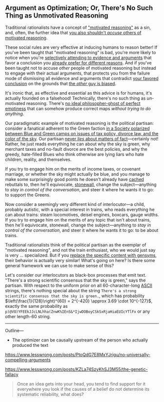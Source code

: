 ## Argument as Optimization; Or, There's No Such Thing as Unmotivated Reasoning

Traditional rationalists have a concept of ["motivated reasoning"](https://en.wikipedia.org/wiki/Motivated_reasoning) as a sin, and, often, the further idea that [you also shouldn't _accuse_ others of motivated reasoning](https://slatestarcodex.com/2019/07/17/caution-on-bias-arguments/).

These social rules are very effective at inducing humans to reason better! If you've been taught that "motivated reasoning" is bad, you're more likely to notice when you're [selectively attending to evidence and arguments](https://www.lesswrong.com/posts/9f5EXt8KNNxTAihtZ/a-rational-argument) that favor a conclusion you [already prefer for different reasons](https://www.lesswrong.com/posts/TGux5Fhcd7GmTfNGC/is-that-your-true-rejection). And if you've been taught not to accuse _other_ people of motivated reasoning but instead to engage with their actual arguments, that protects you from the failure mode of dismissing all evidence and arguments that contradict [your favored conclusion](https://www.lesswrong.com/posts/34XxbRFe54FycoCDw/the-bottom-line) on the grounds that [the _other_ guy is biased](https://www.lesswrong.com/posts/AdYdLP2sRqPMoe8fb/knowing-about-biases-can-hurt-people).

It's ironic that, as effective and essential as this advice is for humans, it's actually founded on a falsehood! Technically, there's no such thing as _un_-motivated reasoning. There's [no ideal philosopher-ghost of perfect emptiness](https://www.lesswrong.com/posts/qmqLxvtsPzZ2s6mpY/a-priori) that can somehow produce correct maps _without trying to do anything_.

Our paradigmatic example of motivated reasoning is the political partisan: consider a fanatical adherent to the Green faction [in a Society polarized between Blue and Green camps on issues of tax policy, divorce law, and the color of the sky](https://www.lesswrong.com/posts/6hfGNLf4Hg5DXqJCF/a-fable-of-science-and-politics). Our partisan [never _lies_ about matters of fact](https://www.lesswrong.com/posts/MN4NRkMw7ggt9587K/firming-up-not-lying-around-its-edge-cases-is-less-broadly)—certainly not! Rather, he just reads everything he can about why the sky is green, why merchant taxes and no-fault divorce are the best policies, and why the greedy, hate-filled Blues who think otherwise are lying liars who hate children, reality, and themselves.

If you try to engage him on the merits of income taxes, or covenant marriage, or whether the sky might actually be blue, and you manage to make some surprisingly good points he doesn't already have [cached](https://www.lesswrong.com/posts/2MD3NMLBPCqPfnfre/cached-thoughts) rebuttals to, then he'll equivocate, [stonewall](https://www.lesswrong.com/posts/wqmmv6NraYv4Xoeyj/conversation-halters), change the subject—anything to _stay in control of the conversation_, and steer it where he wants it to go: to support the Greens.

Now consider a seemingly very different kind of interlocutor—a child, probably autistic, with a special interest in trains, who reads everything he can about trains: steam locomotives, deisel engines, boxcars, gauge widths. If you try to engage him on the merits of any topic that isn't about trains, then he'll equivocate, stonewall, change the subject—anything to _stay in control of the conversation_, and steer it where he wants it to go: to be about trains.

Traditional rationalists think of the political partisan as the exemplar of "motivated reasoning", and not the train enthusiast, who we would just say is very ... specialized. But if you [replace the specific content with gensyms](https://www.lesswrong.com/posts/fg9fXrHpeaDD6pEPL/truly-part-of-you), their behavior is actually very similar! What's going on here? Is there some general framework we can use to make sense of this?

Let's consider our interlocutors as black-box processes that emit text. "There's a strong scientific consensus that the sky is green," says the partisan. With respect to the uniform prior on all 60-character-long [ASCII](https://en.wikipedia.org/wiki/ASCII) strings, there's nothing special about the string `There's a strong scientific consensus that the sky is green.`, which has probability $\left(\frac{1}{128}\right)^{60} = 2^{-420} \approx 3.69 \cdot 10^{-127}$, exactly the same probability as `p)@VO)YFEEkJJcLNLhha(ZnwK%IEnS&*IjwDOBoyCSkSxRjaHiaEUIcYTlFx` or any other length-60 string.


----

Outline—

* The optimizer can be causally upstream of the person who actually produced the text

https://www.lesswrong.com/posts/PtoQdG7E8MxYJrigu/no-universally-compelling-arguments

https://www.lesswrong.com/posts/KZLa74SzyKhSJ3M55/the-genetic-fallacy
> Once an idea gets into your head, you tend to find support for it everywhere you look
> if the causes of a belief do not determine its systematic reliability, what does?
